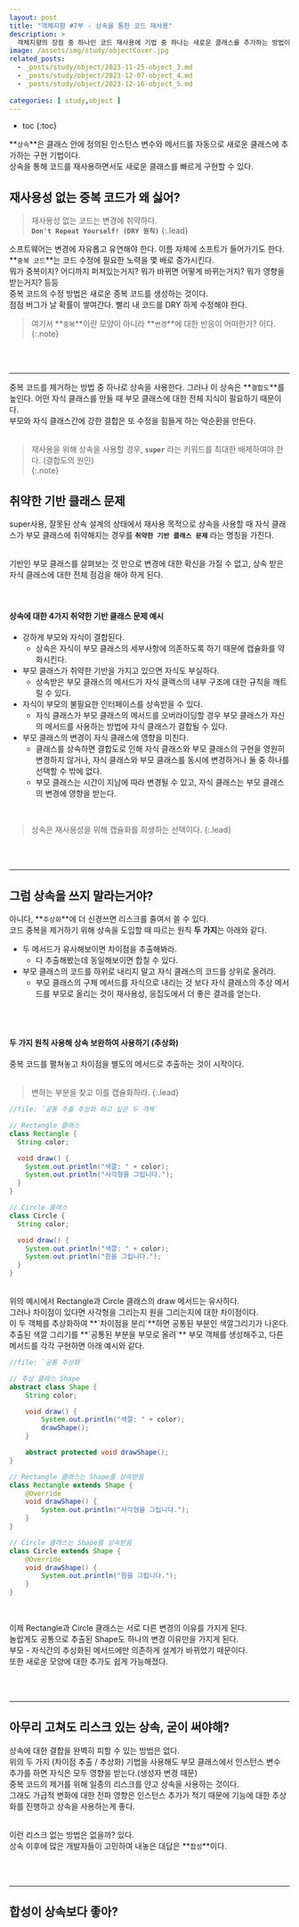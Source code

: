 ```yaml
---
layout: post
title: "객체지향 #7부 - 상속을 통한 코드 재사용"
description: >
  객체지향의 장점 중 하나인 코드 재사용에 기법 중 하나는 새로운 클래스를 추가하는 방법이다. 그 중 하나인 상속에 대해 살펴보자.
image: /assets/img/study/objectCover.jpg
related_posts:
  - _posts/study/object/2023-11-25-object_3.md
  - _posts/study/object/2023-12-07-object_4.md
  - _posts/study/object/2023-12-16-object_5.md
  
categories: [ study,object ]
---
```


* toc
  {:toc}


**`상속`**은 클래스 안에 정의된 인스턴스 변수와 메서드를 자동으로 새로운 클래스에 추가하는 구현 기법이다.<br>
상속을 통해 코드를 재사용하면서도 새로운 클래스를 빠르게 구현할 수 있다.<br>

## 재사용성 없는 중복 코드가 왜 싫어?

> 재사용성 없는 코드는 변경에 취약하다.<br>
> **`Don't Repeat Yourself! (DRY 원칙)`**
{:.lead}

소프트웨어는 변경에 자유롭고 유연해야 한다. 이름 자체에 소프트가 들어가기도 한다.<br>
**`중복 코드`**는 코드 수정에 필요한 노력을 몇 배로 증가시킨다.<br>
뭐가 중복이지? 어디까지 퍼져있는거지? 뭐가 바뀌면 어떻게 바뀌는거지? 뭐가 영향을 받는거지? 등등<br>
중복 코드의 수정 방법은 새로운 중복 코드를 생성하는 것이다.<br>
점점 버그가 날 확률이 쌓여간다. 빨리 내 코드를 DRY 하게 수정해야 한다.<br>

> 여기서 **`중복`**이란 모양이 아니라 **`변경`**에 대한 반응이 어떠한가? 이다.
{:.note}

<br><br>

---

중복 코드를 제거하는 방법 중 하나로 상속을 사용한다.
그러나 이 상속은 **`결합도`**를 높인다. 어떤 자식 클래스를 만들 때 부모 클래스에 대한 전체 지식이 필요하기 때문이다.<br>
부모와 자식 클래스간에 강한 결합은 또 수정을 힘들게 하는 악순환을 만든다.<br>
<br>

> 재사용을 위해 상속을 사용할 경우,  **`super`** 라는 키워드를 최대한 배제하여야 한다. (결합도의 원인)<br>
{:.note}


## 취약한 기반 클래스 문제

super사용, 잘못된 상속 설계의 상태에서 재사용 목적으로 상속을 사용할 때 자식 클래스가 부모 클래스에 취약해지는 경우를 **`취약한 기반 클래스 문제`** 라는 명칭을 가진다.<br>

<br>
기반인 부모 클래스를 살펴보는 것 만으로 변경에 대한 확신을 가질 수 없고, 상속 받은 자식 클래스에 대한 전체 점검을 해야 하게 된다.<br>

<br>
<br>

#### 상속에 대한 4가지 취약한 기반 클래스 문제 예시

* 강하게 부모와 자식이 결합된다.
    * 상속은 자식이 부모 클래스의 세부사항에 의존하도록 하기 때문에 캡슐화를 약화시킨다.
* 부모 클래스가 취약한 기반을 가지고 있으면 자식도 부실하다.
    * 상속받은 부모 클래스의 메서드가 자식 클랙스의 내부 구조에 대한 규칙을 깨트릴 수 있다.
* 자식이 부모의 불필요한 인터페이스를 상속받을 수 있다.
    * 자식 클래스가 부모 클래스의 메서드를 오버라이딩할 경우 부모 클래스가 자신의 메서드를 사용하는 방법에 자식 클래스가 결합될 수 있다.
* 부모 클래스의 변경이 자식 클래스에 영향을 미친다.
    * 클래스를 상속하면 결합도로 인해 자식 클래스와 부모 클래스의 구현을 영원히 변경하지 않거나, 자식 클래스와 부모 클래스를 동시에 변경하거나 둘 중 하나를 선택할 수 밖에 없다.
    * 부모 클래스는 시간이 지남에 따라 변경될 수 있고, 자식 클래스는 부모 클래스의 변경에 영향을 받는다.

<br>

> 상속은 재사용성을 위해 캡슐화를 희생하는 선택이다.
{:.lead}


<br>
<br>


---


## 그럼 상속을 쓰지 말라는거야?

아니다, **`추상화`**에 더 신경쓰면 리스크를 줄여서 쓸 수 있다.<br>
코드 중복을 제거하기 위해 상속을 도입할 때 따르는 원칙 **두 가지**는 아래와 같다.<br>

* 두 메서드가 유사해보이면 차이점을 추출해봐라.
    * 다 추출해봤는데 동일해보이면 합칠 수 있다.
* 부모 클래스의 코드를 하위로 내리지 말고 자식 클래스의 코드를 상위로 올려라.
    * 부모 클래스의 구체 메서드를 자식으로 내리는 것 보다 자식 클래스의 추상 메서드를 부모로 올리는 것이 재사용성, 응집도에서 더 좋은 결과를 얻는다.

<br><br>

#### 두 가지 원칙 사용해 상속 보완하여 사용하기 (추상화)

중복 코드를 펼쳐놓고 차이점을 별도의 메서드로 추출하는 것이 시작이다.<br>
<br>

> 변하는 부분을 찾고 이를 캡슐화하라.
{:.lead}


~~~java
//file: `공통 추출 추상화 하고 싶은 두 객체`

// Rectangle 클래스
class Rectangle {
  String color;

  void draw() {
    System.out.println("색깔: " + color);
    System.out.println("사각형을 그립니다.");
  }
}

// Circle 클래스
class Circle {
  String color;

  void draw() {
    System.out.println("색깔: " + color);
    System.out.println("원을 그립니다.");
  }
}

~~~

<br>
위의 예시에서 Rectangle과 Circle 클래스의 draw 메서드는 유사하다.<br>
그러나 차이점이 있다면 사각형을 그리는지 원을 그리는지에 대한 차이점이다.<br>
이 두 객체를 추상화하여 **`차이점을 분리`**하면 공통된 부분인 색깔그리기가 나온다.<br>
추출된 색깔 그리기를 **`공통된 부분을 부모로 올려`** 부모 객체를 생성해주고, 다른 메서드를 각각 구현하면 아래 예시와 같다.<br>

~~~java
//file: `공통 추상화`

// 추상 클래스 Shape
abstract class Shape {
    String color;

    void draw() {
        System.out.println("색깔: " + color);
        drawShape();
    }

    abstract protected void drawShape();
}

// Rectangle 클래스는 Shape를 상속받음
class Rectangle extends Shape {
    @Override
    void drawShape() {
        System.out.println("사각형을 그립니다.");
    }
}

// Circle 클래스는 Shape를 상속받음
class Circle extends Shape {
    @Override
    void drawShape() {
        System.out.println("원을 그립니다.");
    }
}
~~~
<br>

이제 Rectangle과 Circle 클래스는 서로 다른 변경의 이유를 가지게 된다.<br>
놀랍게도 공통으로 추출된 Shape도 하나의 변경 이유만을 가지게 된다.<br>
부모 - 자식간의 추상화된 메서드에만 의존하게 설계가 바뀌었기 때문이다.<br>
또한 새로운 모양에 대한 추가도 쉽게 가능해졌다.<br>



<br>
<br>

---

## 아무리 고쳐도 리스크 있는 상속, 굳이 써야해?

상속에 대한 결합을 완벽히 피할 수 있는 방법은 없다. <br>
위의 두 가지 (차이점 추출 / 추상화) 기법을 사용해도 부모 클래스에서 인스턴스 변수 추가를 하면 자식은 모두 영향을 받는다.(생성자 변경 때문)<br>
중복 코드의 제거를 위해 일종의 리스크를 안고 상속을 사용하는 것이다.<br>
그래도 가급적 변화에 대한 전파 영향은 인스턴스 추가가 적기 때문에 기능에 대한 추상화를 진행하고 상속을 사용하는게 좋다.<br>
<br>

이런 리스크 없는 방법은 없을까? 있다.<br>
상속 이후에 많은 개발자들이 고민하여 내놓은 대답은 **`합성`**이다.<br>

<br>
<br>


---


## 합성이 상속보다 좋아?

